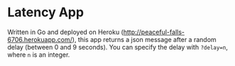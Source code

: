 # Latency App

Written in Go and deployed on Heroku (http://peaceful-falls-6706.herokuapp.com/), this app returns a json message after a random delay (between 0 and 9 seconds). You can specify the delay with `?delay=n`, where `n` is an integer.
